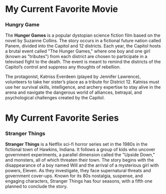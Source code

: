 # **My Current Favorite Movie**

### **Hungry Game**
The **Hunger Games** is a popular dystopian science fiction film based on the novel by Suzanne Collins. The story occurs in a fictional future nation called Panem, divided into the Capitol and 12 districts. Each year, the Capitol hosts a brutal event called "The Hunger Games," where one boy and one girl (known as "tributes") from each district are chosen to participate in a televised fight to the death. The event is meant to remind the districts of the Capitol’s control and suppress any thoughts of rebellion.

The protagonist, Katniss Everdeen (played by Jennifer Lawrence), volunteers to take her sister’s place as a tribute for District 12. Katniss must use her survival skills, intelligence, and archery expertise to stay alive in the arena and navigate the dangerous world of alliances, betrayal, and psychological challenges created by the Capitol.

# **My Current Favorite Series**

### **Stranger Things**
**Stranger Things** is a Netflix sci-fi horror series set in the 1980s in the fictional town of Hawkins, Indiana. It follows a group of kids who uncover government experiments, a parallel dimension called the "Upside Down," and monsters, all of which threaten their town. The story begins with the disappearance of a boy named Will and the arrival of a mysterious girl with powers, Eleven. As they investigate, they face supernatural threats and government cover-ups. Known for its 80s nostalgia, suspense, and engaging characters, Stranger Things has four seasons, with a fifth one planned to conclude the story.
